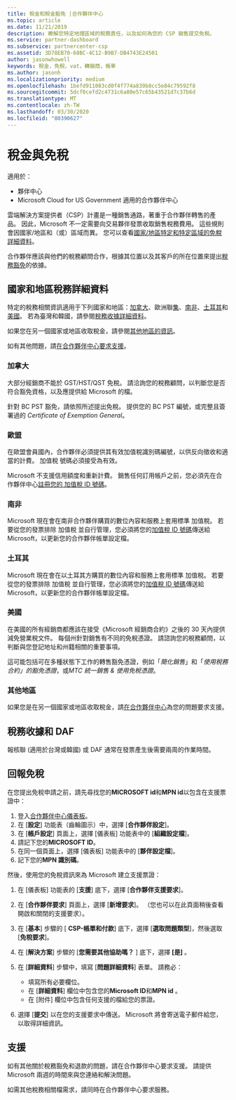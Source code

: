 ```yaml
---
title: 稅金和稅金豁免 |合作夥伴中心
ms.topic: article
ms.date: 11/21/2019
description: 瞭解您特定地理區域的稅務責任，以及如何為您的 CSP 銷售提交免稅。
ms.service: partner-dashboard
ms.subservice: partnercenter-csp
ms.assetid: 3D78EB70-68BC-4C12-B9B7-DB4743E24501
author: jasonwhowell
keywords: 稅金，免稅，vat，轉銷商，帳單
ms.author: jasonh
ms.localizationpriority: medium
ms.openlocfilehash: 1befd911083cd0f4f774a839b8cc5e84c79592f8
ms.sourcegitcommit: 5dcf8cefd2c4731c6a80e57c65b43521d7c37b6d
ms.translationtype: MT
ms.contentlocale: zh-TW
ms.lasthandoff: 03/30/2020
ms.locfileid: "80390627"
---
```

# <a name="taxes-and-tax-exemptions"></a>稅金與免稅

適用於：

- 夥伴中心
- Microsoft Cloud for US Government 適用的合作夥伴中心

雲端解決方案提供者（CSP）計畫是一種銷售通路，著重于合作夥伴轉售的產品。 因此，Microsoft 不一定需要向交易夥伴發票收取銷售稅務費用。 這些規則會因國家/地區和（或）區域而異。 您可以查看[國家/地區特定和特定區域的免稅詳細資料](#country-and-region-tax-details)。

合作夥伴應該與他們的稅務顧問合作，根據其位置以及其客戶的所在位置來提出[稅務豁免](#file-tax-exemptions)的依據。

## <a name="country-and-region-tax-details"></a>國家和地區稅務詳細資料

特定的稅務相關資訊適用于下列國家和地區：[加拿大](#canada)、歐洲聯[集](#european-union)、[南非](#south-africa)、[土耳其](#turkey)和[美國](#united-states)。 若為臺灣和韓國，請參閱[稅務收據詳細資料](#tax-receipts-and-daf)。

如果您在另一個國家或地區收取稅金，請參閱[其他地區的資訊](#other-regions)。

如有其他問題，請[在合作夥伴中心要求支援](#support)。

### <a name="canada"></a>加拿大

大部分經銷商不能於 GST/HST/QST 免稅。 請洽詢您的稅務顧問，以判斷您是否符合豁免資格，以及應提供給 Microsoft 的檔。

針對 BC PST 豁免，請依照所述提出免稅。 提供您的 BC PST 編號，或完整且簽署過的 *Certificate of Exemption General*。

### <a name="european-union"></a>歐盟

在歐盟會員國內，合作夥伴必須提供其有效加值稅識別碼編號，以供反向徵收和適當的計費。 加值稅 號碼必須接受為有效。

Microsoft 不支援信用額度和重新計費。 銷售任何訂用帳戶之前，您必須先在合作夥伴中心[註冊您的 加值稅 ID 號碼](organization-tax-info.md)。

### <a name="south-africa"></a>南非

Microsoft 現在會在南非合作夥伴購買的數位內容和服務上套用標準 加值稅。 若要從您的發票排除 加值稅 並自行管理，您必須將您的[加值稅 ID 號碼](organization-tax-info.md)傳送給 Microsoft，以更新您的合作夥伴帳單設定檔。

### <a name="turkey"></a>土耳其

Microsoft 現在會在以土耳其方購買的數位內容和服務上套用標準 加值稅。 若要從您的發票排除 加值稅 並自行管理，您必須將您的[加值稅 ID 號碼](organization-tax-info.md)傳送給 Microsoft，以更新您的合作夥伴帳單設定檔。

### <a name="united-states"></a>美國

在美國的所有經銷商都應該在接受《Microsoft 經銷商合約》之後的 30 天內提供減免營業稅文件。 每個州針對銷售有不同的免稅憑證。 請諮詢您的稅務顧問，以判斷與您登記地址和州籍相關的重要事項。

這可能包括可在多種狀態下工作的轉售豁免憑證，例如「*簡化銷售*」和「*使用稅務合約」的豁免憑證*，或*MTC 統一銷售 & 使用免稅憑證*。

### <a name="other-regions"></a>其他地區

如果您是在另一個國家或地區收取稅金，請[在合作夥伴中心](#support)為您的問題要求支援。

## <a name="tax-receipts-and-daf"></a>稅務收據和 DAF

報核聯 (適用於台灣或韓國) 或 DAF 通常在發票產生後需要兩周的作業時間。

## <a name="file-tax-exemptions"></a>回報免稅

在您提出免稅申請之前，請先尋找您的**MICROSOFT id**和**MPN id**以包含在支援票證中：

1. 登入[合作夥伴中心儀表板](https://partner.microsoft.com/dashboard/)。
2. 在 [**設定**] 功能表（齒輪圖示）中，選擇 [**合作夥伴設定**]。
3. 在 [**帳戶設定**] 頁面上，選擇 [儀表板] 功能表中的 [**組織設定檔**]。
4. 請記下您的**MICROSOFT ID**。
5. 在同一個頁面上，選擇 [儀表板] 功能表中的 [**夥伴設定檔**]。
6. 記下您的**MPN 識別碼**。

然後，使用您的免稅資訊來為 Microsoft 建立支援票證：

1. 在 [儀表板] 功能表的 [**支援**] 底下，選擇 [**合作夥伴支援要求**]。
2. 在 [**合作夥伴要求**] 頁面上，選擇 [**新增要求**]。 （您也可以在此頁面稍後查看開啟和關閉的支援要求）。
3. 在 [**基本**] 步驟的 [ **CSP-帳單和付款**] 底下，選擇 [**選取問題類型**]，然後選取 [**免稅要求**]。
4. 在 [**解決方案**] 步驟的 [**您需要其他協助嗎？** ] 底下，選擇 **[是]** 。
5. 在 [**詳細資料**] 步驟中，填寫 [**問題詳細資料**] 表單。 請務必：

    - 填寫所有必要欄位。
    - 在 [**詳細資料**] 欄位中包含您的**Microsoft ID**和**MPN id** 。
    - 在 [附件] 欄位中包含任何支援的檔給您的票證。

6. 選擇 [**提交**] 以在您的支援要求中傳送。 Microsoft 將會寄送電子郵件給您，以取得詳細資訊。

## <a name="support"></a>支援

如有其他關於稅務豁免和退款的問題，請在合作夥伴中心要求支援。 請提供 Microsoft 兩週的時間來與您連絡和解決問題。

如需其他稅務相關檔需求，請同時在合作夥伴中心要求服務。
